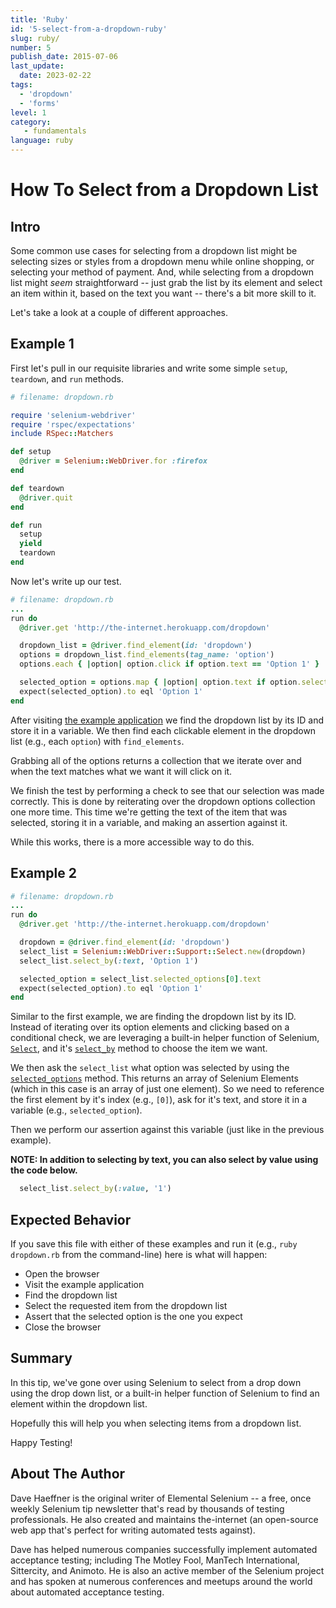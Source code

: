 ```yaml
---
title: 'Ruby'
id: '5-select-from-a-dropdown-ruby'
slug: ruby/
number: 5
publish_date: 2015-07-06
last_update: 
  date: 2023-02-22
tags:
  - 'dropdown'
  - 'forms'
level: 1
category: 
   - fundamentals
language: ruby
---
```


# How To Select from a Dropdown List

## Intro

Some common use cases for selecting from a dropdown list might be selecting sizes or styles from a dropdown menu while online shopping, or selecting your method of payment. And, while selecting from a dropdown list might *seem* straightforward -- just grab the list by its element and select an item within it, based on the text you want -- there's a bit more skill to it.

Let's take a look at a couple of different approaches.

## Example 1

First let's pull in our requisite libraries and write some simple `setup`, `teardown`, and `run` methods.

```ruby
# filename: dropdown.rb

require 'selenium-webdriver'
require 'rspec/expectations'
include RSpec::Matchers

def setup
  @driver = Selenium::WebDriver.for :firefox
end

def teardown
  @driver.quit
end

def run
  setup
  yield
  teardown
end
```

Now let's write up our test.

```ruby
# filename: dropdown.rb
...
run do
  @driver.get 'http://the-internet.herokuapp.com/dropdown'

  dropdown_list = @driver.find_element(id: 'dropdown')
  options = dropdown_list.find_elements(tag_name: 'option')
  options.each { |option| option.click if option.text == 'Option 1' }

  selected_option = options.map { |option| option.text if option.selected? }.join
  expect(selected_option).to eql 'Option 1'
end
```

After visiting [the example application](http://the-internet.herokuapp.com/dropdown) we find the dropdown list by its ID and store it in a variable. We then find each clickable element in the dropdown list (e.g., each `option`) with `find_elements`.

Grabbing all of the options returns a collection that we iterate over and when the text matches what we want it will click on it.

We finish the test by performing a check to see that our selection was made correctly. This is done by reiterating over the dropdown options collection one more time. This time we're getting the text of the item that was selected, storing it in a variable, and making an assertion against it.

While this works, there is a more accessible way to do this.

## Example 2

```ruby
# filename: dropdown.rb
...
run do
  @driver.get 'http://the-internet.herokuapp.com/dropdown'

  dropdown = @driver.find_element(id: 'dropdown')
  select_list = Selenium::WebDriver::Support::Select.new(dropdown)
  select_list.select_by(:text, 'Option 1')

  selected_option = select_list.selected_options[0].text
  expect(selected_option).to eql 'Option 1'
end
```

Similar to the first example, we are finding the dropdown list by its ID. Instead of iterating over its option elements and clicking based on a conditional check, we are leveraging a built-in helper function of Selenium, [`Select`](https://seleniumhq.github.io/selenium/docs/api/rb/Selenium/WebDriver/Support/Select.html), and it's [`select_by`](https://seleniumhq.github.io/selenium/docs/api/rb/Selenium/WebDriver/Support/Select.html#select_by-instance_method) method to choose the item we want.

We then ask the `select_list` what option was selected by using the [`selected_options`](https://seleniumhq.github.io/selenium/docs/api/rb/Selenium/WebDriver/Support/Select.html#selected_options-instance_method) method. This returns an array of Selenium Elements (which in this case is an array of just one element). So we need to reference the first element by it's index (e.g., `[0]`), ask for it's text, and store it in a variable (e.g., `selected_option`).

Then we perform our assertion against this variable (just like in the previous example).

__NOTE: In addition to selecting by text, you can also select by value using the code below.__

```ruby
  select_list.select_by(:value, '1')
```

## Expected Behavior

If you save this file with either of these examples and run it (e.g., `ruby dropdown.rb` from the command-line) here is what will happen:

+ Open the browser
+ Visit the example application
+ Find the dropdown list
+ Select the requested item from the dropdown list
+ Assert that the selected option is the one you expect
+ Close the browser

## Summary

In this tip, we've gone over using Selenium to select from a drop down using the drop down list, or a built-in helper function of Selenium to find an element within the dropdown list.

Hopefully this will help you when selecting items from a dropdown list.

Happy Testing!

## About The Author

Dave Haeffner is the original writer of Elemental Selenium -- a free, once weekly Selenium tip newsletter that's read by thousands of testing professionals. He also created and maintains the-internet (an open-source web app that's perfect for writing automated tests against).

Dave has helped numerous companies successfully implement automated acceptance testing; including The Motley Fool, ManTech International, Sittercity, and Animoto. He is also an active member of the Selenium project and has spoken at numerous conferences and meetups around the world about automated acceptance testing.
